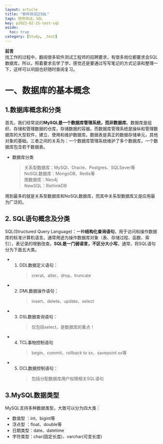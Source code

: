 ```yaml
---
layout: article
title: "软件测试之SQL"
tags: 软件测试，SQL
key: p2022-02-25-test-sql
aside:
  toc: true
category: [Study, _test] 
---
```


**前言**  
找工作的过程中，翻阅很多软件测试工程师的招聘要求，有很多岗位都要求会SQL数据库，所以，照着要求去学了学，感觉还是要通过写写笔记的方式记录和整理一下，这样可以巩固也好随时查阅复习。

# 一、数据库的基本概念
## 1.数据库概念和分类
首先，我们经常说的**MySQL是一个数据库管理系统，而非数据库**。数据库是组织、存储和管理数据的仓库，存储数据的容器。而数据库管理系统是操纵和管理数据库的大型软件，建立、使用和维护数据库。数据表是真正的数据存储单元，其他对象的基础。三者之间的关系为：一个数据库管理系统维护了多个数据库，一个数据库包含若干数据表。  
- 数据库分类
  >关系型数据库：MySQl、Oracle、Postgres、SQLSever等  
  >NoSQL数据库：MongoDB、Redis等  
  >图数据库：Neo4j  
  >NewSQL：RethinkDB

用到最多的就是关系型数据库和NoSQL数据库，而其中关系型数据库又是应用最为广泛的。

## 2. SQL语句概念及分类
SQL(Structured Query Language)：一种**结构化查询语句**，用于访问和操作数据库的标准计算机语言。通常用途为操作数据库对象（表、存储过程、函数、索引），表记录的增删改查。**SQL是一门弱语言，不区分大小写**。通常，将SQL语句分为下面五大类。

- 1. DDL数据定义语句：
        >crerat、alter、drop、truncate  
- 2. DML数据操作语句：  
        >insert、delete、update、select  
- 3. DSL数据查询语句：  
        >仅包括select，是数据库的重点！
- 4. TCL事物控制语句  
        >begin、commit、rollback to xx、savepoint xx等
- 5. DCL数据控制语句：
        >包括分配数据库用户权限相关SQL语句

## 3.MySQL数据类型
MySQL支持多种数据类型，大致可以分为四大类：
- 数值型 ：int、bigint等
- 浮点型 ：float、double等
- 日期类型：date、datetime
- 字符类型：char(固定长度)、varchar(可变长度)
